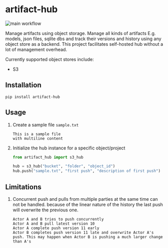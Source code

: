 # artifact-hub

![main workflow](https://github.com/robotstech/artifact-hub/actions/workflows/test.yml/badge.svg) <br>

Manage artifacts using object storage. Manage all kinds of artifacts E.g. models, json files, sqlite dbs and track their
versions and history using any object store as a backend. This project facilitates self-hosted hub without a lot of
management overhead.

Currently supported object stores include:

- S3

## Installation

```shell
pip install artifact-hub
```

## Usage

1. Create a sample file `sample.txt`
    ```text
    This is a sample file 
    with multiline content
    ```

2. Initialize the hub instance for a specific object/project
   ```python
   from artifact_hub import s3_hub
   
   hub = s3_hub("bucket", "folder", "object_id")
   hub.push("sample.txt", "first push", "description of first push")
   ```

## Limitations

1. Concurrent push and pulls from multiple parties at the same time can not be handled. because of the linear nature of
   the history the last push will overwrite the previous one.
   ```text
   Actor A and B tries to push concurrently
   Actor A and B pull latest version 10
   Actor A complete push version 11 early
   Actor B completes push version 11 late and overwrite Actor A's push. This may happen when Actor B is pushing a much larger change than A's
   ```